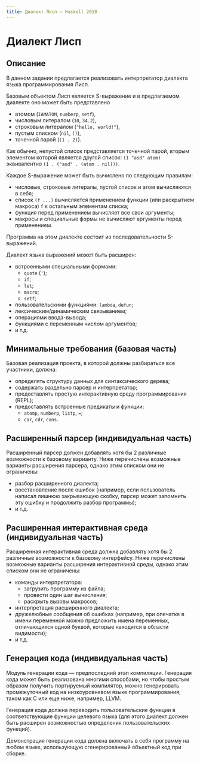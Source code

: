 ```yaml
---
title: Диалект Лисп — Haskell 2018
---
```


Диалект Лисп
============

Описание
--------

В данном задании предлагается реализовать интерпретатор диалекта языка программирования Лисп.

Базовым объектом Лисп является S-выражение и в предлагаемом диалекте оно может быть представлено

- атомом (``IAMATOM``, ``numberp``, ``setf``),
- числовым литералом (``10``, ``34.2``),
- строковым литералом (``"hello, world!"``),
- пустым списком (``nil``, ``()``),
- точечной парой (``(1 . 2)``).

Как обычно, непустой список представляется точечной парой, вторым элементом которой является другой список:
``(1 "asd" atom)`` эквивалентно ``(1 . ("asd" . (atom . nil)))``.

Каждое S-выражение может быть вычислено по следующим правилам:

- числовые, строковые литералы, пустой список и атом вычисляются в себя;
- список ``(f ...)`` вычисляется применением функции (или раскрытием макроса) ``f`` к остальным элементам списка;
- функция перед применением вычисляет все свои аргументы;
- макросы и специальные формы не вычисляют аргументы перед применением.

Программа на этом диалекте состоит из последовательности S-выражений.

Диалект языка выражений может быть расширен:

- встроенными специальными формами:
  - ``quote`` (``'``);
  - ``if``;
  - ``let``;
  - ``macro``;
  - ``setf``;
- пользовательскими функциями: ``lambda``, ``defun``;
- лексическим/динамическим связыванием;
- операциями ввода-вывода;
- функциями с переменным числом аргументов;
- и т.д.

Минимальные требования (базовая часть)
--------------------------------------

Базовая реализация проекта, в которой должны разбираться все участники, должна:

- определять структуру данных для синтаксического дерева;
- содержать раздельно парсер и интерпретатор;
- предоставлять простую интерактивную среду программирования (REPL);
- предоставлять встроенные предикаты и функции:
  - ``atomp``, ``numberp``, ``listp``, ``=``;
  - ``car``, ``cdr``, ``cons``.

Расширенный парсер (индивидуальная часть)
-----------------------------------------

Расширенный парсер должен добавлять хотя бы 2 различные возможности к базовому варианту.
Ниже перечислены возможные варианты расширения парсера, однако этим списком они не ограничены:

- разбор расширенного диалекта;
- восстановление после ошибок (например, если пользователь написал лишнюю закрывающую скобку,
  парсер может запомнить эту ошибку и продолжить разбор программы);
- и т.д.

Расширенная интерактивная среда (индивидуальная часть)
------------------------------------------------------

Расширенная интерактивная среда должна добавлять хотя бы 2 различные возможности к базовому интерфейсу.
Ниже перечислены возможные варианты расширения интерактивной среды, однако этим списком они не ограничены:

- команды интерпретатора:
  - загрузить программу из файла;
  - провести один шаг вычисления;
  - раскрыть вызовы макросов;
- интерпретация расширенного диалекта;
- дружелюбные сообщения об ошибках (например, при опечатке в имени переменной можно предложить
  имена переменных, отличающихся одной буквой, которые находятся в области видимости);
- и т.д.

Генерация кода (индивидуальная часть)
-------------------------------------

Модуль генерации кода — предпоследний этап компиляции.
Генерация кода может быть реализована многими способами, но чтобы простым
образом получить портируемый компилятор, можно генерировать промежуточный код
на низкоуровневом языке программирования, таком как C или еще ниже, например, LLVM.

Генерация кода должна переводить пользовательские функции в соответствующие функции
целевого языка (для этого диалект должен быть расширен возможностью определения пользовательских функций).

Демонстрация генерации кода должна включать в себя программу на любом языке,
использующую сгенерированный объектный код при сборке.

